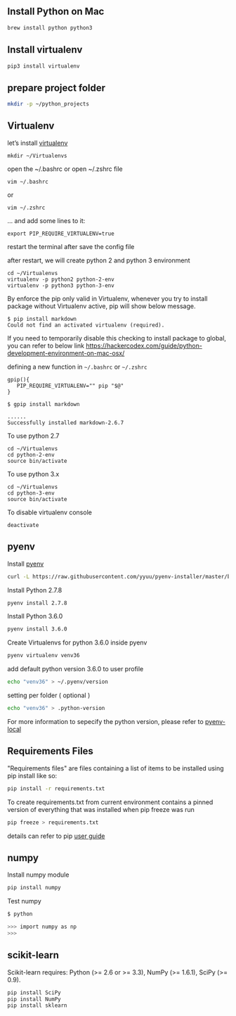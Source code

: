 ## Install Python on Mac

```sh
brew install python python3
```

## Install virtualenv

```sh
pip3 install virtualenv
```

## prepare project folder

```sh
mkdir -p ~/python_projects
```

## Virtualenv

let’s install [virtualenv](https://virtualenv.pypa.io/en/stable/)

```
mkdir ~/Virtualenvs
```

open the ~/.bashrc or open ~/.zshrc file

```
vim ~/.bashrc
```

or 

```
vim ~/.zshrc
```

… and add some lines to it:

```
export PIP_REQUIRE_VIRTUALENV=true
```

restart the terminal after save the config file

after restart, we will create python 2 and python 3 environment 

```
cd ~/Virtualenvs
virtualenv -p python2 python-2-env
virtualenv -p python3 python-3-env
```

By enforce the pip only valid in Virtualenv, whenever you try to install package without Virtualenv active, pip will show below message. 

```
$ pip install markdown
Could not find an activated virtualenv (required).
```

If you need to temporarily disable this checking to install package to global, you can refer to below link 
https://hackercodex.com/guide/python-development-environment-on-mac-osx/

defining a new function in `~/.bashrc` or `~/.zshrc`

```
gpip(){
   PIP_REQUIRE_VIRTUALENV="" pip "$@"
}
```

```
$ gpip install markdown

......
Successfully installed markdown-2.6.7

```

To use python 2.7

```
cd ~/Virtualenvs
cd python-2-env
source bin/activate
```


To use python 3.x

```
cd ~/Virtualenvs
cd python-3-env
source bin/activate
```

To disable virtualenv console

```
deactivate
```

## pyenv 

Install [pyenv](https://github.com/yyuu/pyenv-installer)

```sh
curl -L https://raw.githubusercontent.com/yyuu/pyenv-installer/master/bin/pyenv-installer | bash
```

Install Python 2.7.8

```sh
pyenv install 2.7.8
```

Install Python 3.6.0

```sh
pyenv install 3.6.0
```

Create Virtualenvs for python 3.6.0 inside pyenv

```sh
pyenv virtualenv venv36
```

add default python version 3.6.0 to user profile

```sh 
echo "venv36" > ~/.pyenv/version
```

setting per folder ( optional )

```sh 
echo "venv36" > .python-version
```

For more information to sepecify the python version, please refer to [pyenv-local](https://github.com/yyuu/pyenv/blob/master/COMMANDS.md#pyenv-local)

## Requirements Files

"Requirements files" are files containing a list of items to be installed using pip install like so:

```sh
pip install -r requirements.txt
```

To create requirements.txt from current environment contains a pinned version of everything that was installed when pip freeze was run

```sh
pip freeze > requirements.txt
```

details can refer to pip [user guide](https://pip.readthedocs.io/en/stable/user_guide/#requirements-files)

## numpy 

Install numpy module

```sh
pip install numpy
```

Test numpy 

```sh
$ python

>>> import numpy as np
>>>
```

## scikit-learn

Scikit-learn requires:
Python (>= 2.6 or >= 3.3),
NumPy (>= 1.6.1),
SciPy (>= 0.9).

```sh 
pip install SciPy
pip install NumPy
pip install sklearn

```

